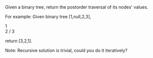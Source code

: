 Given a binary tree, return the postorder traversal of its nodes' values.

For example:
Given binary tree [1,null,2,3],

   1
    \
     2
    /
   3
 

return [3,2,1].

Note: Recursive solution is trivial, could you do it iteratively?